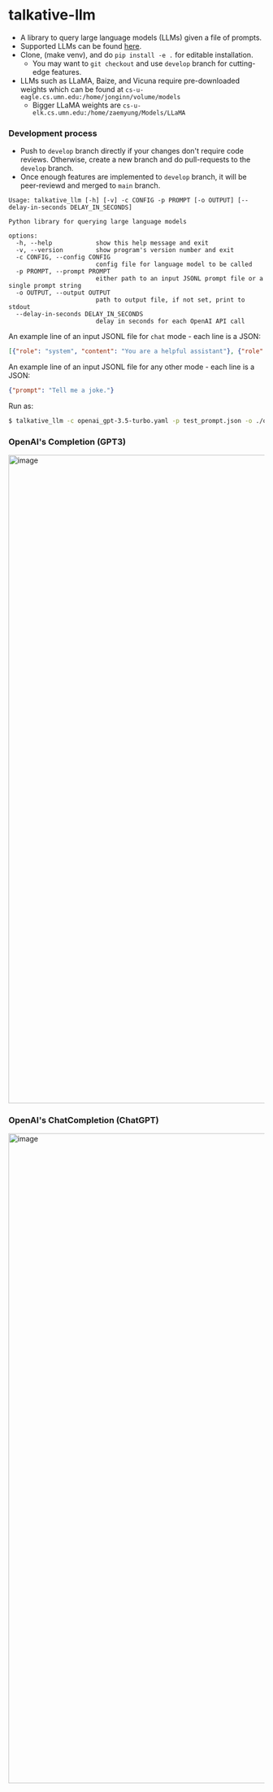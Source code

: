 # talkative-llm
- A library to query large language models (LLMs) given a file of prompts.
- Supported LLMs can be found [here](https://docs.google.com/spreadsheets/d/1CSA52gXEOIkmzwj78jT50zQCzIS3uV5gkK66akvBHkk/edit#gid=0).
- Clone, (make venv), and do `pip install -e .` for editable installation.
  - You may want to `git checkout` and use `develop` branch for cutting-edge features.
- LLMs such as LLaMA, Baize, and Vicuna require pre-downloaded weights which can be found at `cs-u-eagle.cs.umn.edu:/home/jonginn/volume/models`
  - Bigger LLaMA weights are `cs-u-elk.cs.umn.edu:/home/zaemyung/Models/LLaMA`
### Development process
- Push to `develop` branch directly if your changes don't require code reviews. Otherwise, create a new branch and do pull-requests to the `develop` branch.
- Once enough features are implemented to `develop` branch, it will be peer-reviewd and merged to `main` branch.

```
Usage: talkative_llm [-h] [-v] -c CONFIG -p PROMPT [-o OUTPUT] [--delay-in-seconds DELAY_IN_SECONDS]

Python library for querying large language models

options:
  -h, --help            show this help message and exit
  -v, --version         show program's version number and exit
  -c CONFIG, --config CONFIG
                        config file for language model to be called
  -p PROMPT, --prompt PROMPT
                        either path to an input JSONL prompt file or a single prompt string
  -o OUTPUT, --output OUTPUT
                        path to output file, if not set, print to stdout
  --delay-in-seconds DELAY_IN_SECONDS
                        delay in seconds for each OpenAI API call
```

An example line of an input JSONL file for `chat` mode - each line is a JSON:
```json
[{"role": "system", "content": "You are a helpful assistant"}, {"role": "user", "content": "My name is Harry Potter."}, {"role": "assistant", "content": "Hello, there."}, {"role": "user", "content": "What is my name?"}]
```

An example line of an input JSONL file for any other mode - each line is a JSON:
```json
{"prompt": "Tell me a joke."}
```

Run as:
```bash
$ talkative_llm -c openai_gpt-3.5-turbo.yaml -p test_prompt.json -o ./out.json
```

### OpenAI's Completion (GPT3)
<img width="1276" alt="image" src="https://user-images.githubusercontent.com/3746478/226238549-14f01831-d709-4657-bf9a-749774a31730.png">

### OpenAI's ChatCompletion (ChatGPT)
<img width="1279" alt="image" src="https://user-images.githubusercontent.com/3746478/226238673-840d4cfa-b26b-449b-abd3-659e2e3365d9.png">
